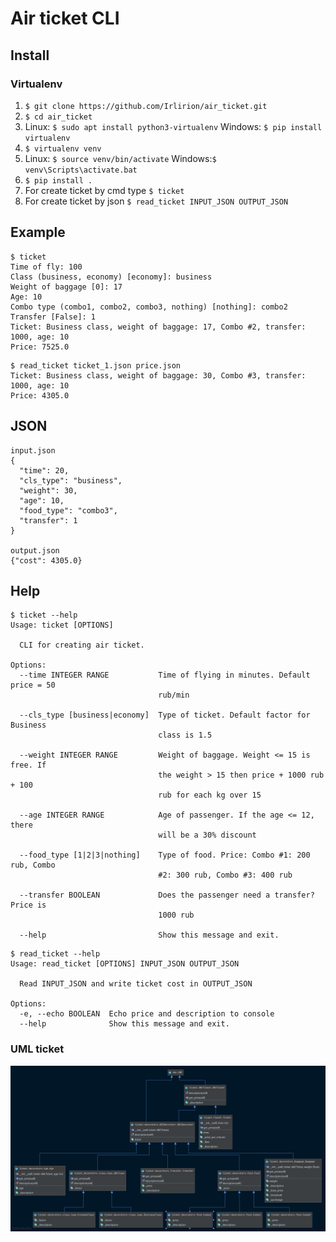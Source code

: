 # Air ticket CLI
## Install
### Virtualenv
1. ``$ git clone https://github.com/Irlirion/air_ticket.git``
2. ``$ cd air_ticket``
3. Linux: ``$ sudo apt install python3-virtualenv`` Windows: ``$ pip install virtualenv``
4. ``$ virtualenv venv``
5. Linux: ``$ source venv/bin/activate`` Windows:``$ venv\Scripts\activate.bat``
6. ``$ pip install .``
7. For create ticket by cmd type ``$ ticket``
8. For create ticket by json ``$ read_ticket INPUT_JSON OUTPUT_JSON``
## Example
````
$ ticket
Time of fly: 100
Class (business, economy) [economy]: business
Weight of baggage [0]: 17
Age: 10
Combo type (combo1, combo2, combo3, nothing) [nothing]: combo2
Transfer [False]: 1
Ticket: Business class, weight of baggage: 17, Combo #2, transfer: 1000, age: 10
Price: 7525.0
````
````
$ read_ticket ticket_1.json price.json
Ticket: Business class, weight of baggage: 30, Combo #3, transfer: 1000, age: 10
Price: 4305.0
````
## JSON
````
input.json
{
  "time": 20,
  "cls_type": "business",
  "weight": 30,
  "age": 10,
  "food_type": "combo3",
  "transfer": 1
}

output.json
{"cost": 4305.0}
````
## Help
````
$ ticket --help
Usage: ticket [OPTIONS]

  CLI for creating air ticket.

Options:
  --time INTEGER RANGE           Time of flying in minutes. Default price = 50
                                 rub/min

  --cls_type [business|economy]  Type of ticket. Default factor for Business
                                 class is 1.5

  --weight INTEGER RANGE         Weight of baggage. Weight <= 15 is free. If
                                 the weight > 15 then price + 1000 rub + 100
                                 rub for each kg over 15

  --age INTEGER RANGE            Age of passenger. If the age <= 12, there
                                 will be a 30% discount

  --food_type [1|2|3|nothing]    Type of food. Price: Combo #1: 200 rub, Combo
                                 #2: 300 rub, Combo #3: 400 rub

  --transfer BOOLEAN             Does the passenger need a transfer? Price is
                                 1000 rub

  --help                         Show this message and exit.
````
````
$ read_ticket --help
Usage: read_ticket [OPTIONS] INPUT_JSON OUTPUT_JSON

  Read INPUT_JSON and write ticket cost in OUTPUT_JSON

Options:
  -e, --echo BOOLEAN  Echo price and description to console
  --help              Show this message and exit.
````
### UML ticket
![UML diagram of ticket package](ticket.png)